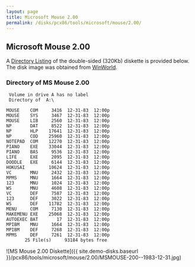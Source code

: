 ```yaml
---
layout: page
title: Microsoft Mouse 2.00
permalink: /disks/pcx86/tools/microsoft/mouse/2.00/
---
```


Microsoft Mouse 2.00
--------------------

A [Directory Listing](#directory-of-ms-mouse-200) of the double-sided (320Kb) diskette
is provided below.  The disk image was obtained from [WinWorld](https://winworldpc.com/product/microsoft-mouse/1x).

### Directory of MS Mouse 2.00

	 Volume in drive A has no label
	 Directory of  A:\
	
	MOUSE    COM     3416  12-31-83  12:00p
	MOUSE    SYS     3467  12-31-83  12:00p
	MOUSE    LIB     2560  12-31-83  12:00p
	NP       DAT     8522  12-31-83  12:00p
	NP       HLP    17641  12-31-83  12:00p
	NP       COD    25960  12-31-83  12:00p
	NOTEPAD  COM    12270  12-31-83  12:00p
	PIANO    EXE    33044  12-31-83  12:00p
	PIANO    BAS     9536  12-31-83  12:00p
	LIFE     EXE     2095  12-31-83  12:00p
	DOODLE   EXE     6144  12-31-83  12:00p
	HOKUSAI         10624  12-31-83  12:00p
	VC       MNU     2432  12-31-83  12:00p
	MPMS     MNU     1664  12-31-83  12:00p
	123      MNU     1024  12-31-83  12:00p
	WS       MNU     4608  12-31-83  12:00p
	VC       DEF     7587  12-31-83  12:00p
	123      DEF     3022  12-31-83  12:00p
	WS       DEF    11782  12-31-83  12:00p
	MENU     COM     7130  12-31-83  12:00p
	MAKEMENU EXE    25068  12-31-83  12:00p
	AUTOEXEC BAT       17  12-31-83  12:00p
	MPIBM    MNU     1664  12-31-83  12:00p
	MPIBM    DEF     7268  12-31-83  12:00p
	MPMS     DEF     7261  12-31-83  12:00p
	       25 File(s)     93184 bytes free

![MS Mouse 2.00 Diskette]({{ site.demo-disks.baseurl }}/pcx86/tools/microsoft/mouse/2.00/MSMOUSE-200--1983-12-31.jpg)
